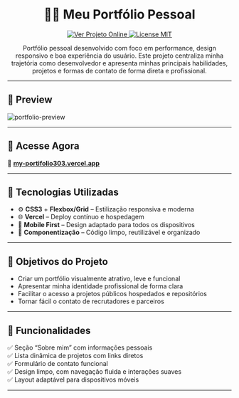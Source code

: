 <h1 align="center">🧑‍💻 Meu Portfólio Pessoal</h1>

<p align="center">
  <a href="https://my-portifolio303.vercel.app" target="_blank">
    <img src="https://img.shields.io/badge/Ver%20Online-My_Portifolio303-000?style=for-the-badge&logo=vercel" alt="Ver Projeto Online"/>
  </a>
  <a href="https://github.com/SEU_USUARIO/SEU_REPOSITORIO/blob/main/LICENSE" target="_blank">
    <img src="https://img.shields.io/github/license/SEU_USUARIO/SEU_REPOSITORIO?style=for-the-badge" alt="License MIT"/>
  </a>
</p>

<p align="center">
  Portfólio pessoal desenvolvido com foco em performance, design responsivo e boa experiência do usuário. Este projeto centraliza minha trajetória como desenvolvedor e apresenta minhas principais habilidades, projetos e formas de contato de forma direta e profissional.
</p>

---

## 📸 Preview

![portfolio-preview](https://user-images.githubusercontent.com/your-preview-image.png)  


---

## 🚀 Acesse Agora

🔗 **[my-portifolio303.vercel.app](https://my-portifolio303.vercel.app)**

---

## 🧰 Tecnologias Utilizadas
  
- ⚙️ **CSS3** + **Flexbox/Grid** – Estilização responsiva e moderna  
- 🌐 **Vercel** – Deploy contínuo e hospedagem  
- 📱 **Mobile First** – Design adaptado para todos os dispositivos  
- 📂 **Componentização** – Código limpo, reutilizável e organizado  

---

## 🎯 Objetivos do Projeto

- Criar um portfólio visualmente atrativo, leve e funcional  
- Apresentar minha identidade profissional de forma clara  
- Facilitar o acesso a projetos públicos hospedados e repositórios  
- Tornar fácil o contato de recrutadores e parceiros  

---

## 🧩 Funcionalidades

✅ Seção “Sobre mim” com informações pessoais  
✅ Lista dinâmica de projetos com links diretos  
✅ Formulário de contato funcional  
✅ Design limpo, com navegação fluida e interações suaves  
✅ Layout adaptável para dispositivos móveis  

---

